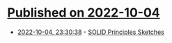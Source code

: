 # [Published on 2022-10-04](index.md)

* [2022-10-04, 23:30:38](https://lobste.rs/s/9vh0bc/solid_principles_sketches) - [SOLID Principles Sketches](https://okso.app/showcase/solid)
